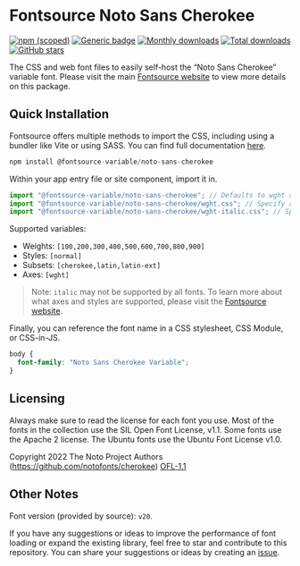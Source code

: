 # Fontsource Noto Sans Cherokee

[![npm (scoped)](https://img.shields.io/npm/v/@fontsource-variable/noto-sans-cherokee?color=brightgreen)](https://www.npmjs.com/package/@fontsource-variable/noto-sans-cherokee) [![Generic badge](https://img.shields.io/badge/fontsource-passing-brightgreen)](https://github.com/fontsource/fontsource) [![Monthly downloads](https://badgen.net/npm/dm/@fontsource-variable/noto-sans-cherokee)](https://github.com/fontsource/fontsource) [![Total downloads](https://badgen.net/npm/dt/@fontsource-variable/noto-sans-cherokee)](https://github.com/fontsource/fontsource) [![GitHub stars](https://img.shields.io/github/stars/fontsource/fontsource.svg?style=social&label=Star)](https://github.com/fontsource/fontsource/stargazers)

The CSS and web font files to easily self-host the “Noto Sans Cherokee” variable font. Please visit the main [Fontsource website](https://fontsource.org/fonts/noto-sans-cherokee) to view more details on this package.

## Quick Installation

Fontsource offers multiple methods to import the CSS, including using a bundler like Vite or using SASS. You can find full documentation [here](https://fontsource.org/docs/getting-started/introduction).

```javascript
npm install @fontsource-variable/noto-sans-cherokee
```

Within your app entry file or site component, import it in.

```javascript
import "@fontsource-variable/noto-sans-cherokee"; // Defaults to wght axis
import "@fontsource-variable/noto-sans-cherokee/wght.css"; // Specify axis
import "@fontsource-variable/noto-sans-cherokee/wght-italic.css"; // Specify axis and style
```

Supported variables:
- Weights: `[100,200,300,400,500,600,700,800,900]`
- Styles: `[normal]`
- Subsets: `[cherokee,latin,latin-ext]`
- Axes: `[wght]`

> Note: `italic` may not be supported by all fonts. To learn more about what axes and styles are supported, please visit the [Fontsource website](https://fontsource.org/fonts/noto-sans-cherokee).

Finally, you can reference the font name in a CSS stylesheet, CSS Module, or CSS-in-JS.

```css
body {
  font-family: "Noto Sans Cherokee Variable";
}
```

## Licensing
Always make sure to read the license for each font you use. Most of the fonts in the collection use the SIL Open Font License, v1.1. Some fonts use the Apache 2 license. The Ubuntu fonts use the Ubuntu Font License v1.0.

Copyright 2022 The Noto Project Authors (https://github.com/notofonts/cherokee)
[OFL-1.1](https://openfontlicense.org)

## Other Notes
Font version (provided by source): `v20`.

If you have any suggestions or ideas to improve the performance of font loading or expand the existing library, feel free to star and contribute to this repository. You can share your suggestions or ideas by creating an [issue](https://github.com/fontsource/fontsource/issues).